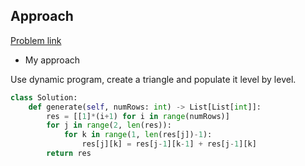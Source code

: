 ## Approach

[Problem link](https://leetcode.com/problems/pascals-triangle/)

- My approach

Use dynamic program, create a triangle and populate it level by level.

```python
class Solution:
    def generate(self, numRows: int) -> List[List[int]]:
        res = [[1]*(i+1) for i in range(numRows)]
        for j in range(2, len(res)):
            for k in range(1, len(res[j])-1):
                res[j][k] = res[j-1][k-1] + res[j-1][k]
        return res
```
